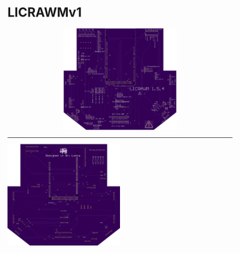 # LICRAWMv1

<p align="center">
  <img src="9bce091a6496b01e20e28a16b17239b5.png" width="50%"/>
  <hr>
  <img src="a180725e38f12c07dc380e0604d5f208.png" width="50%"/>
</p>